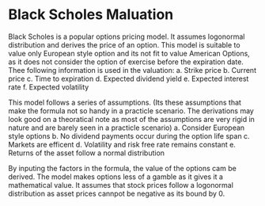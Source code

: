 # Black Scholes Maluation

Black Scholes is a popular options pricing model. It assumes logonormal distribution and derives the price of an option. 
This model is suitable to value only European style option and its not fit to value American Options, as it does not consider the option of exercise before the expiration date.
Thee following information is used in the valuation:
a. Strike price
b. Current price
c. Time to expiration
d. Expected dividend yield
e. Expected interest rate
f. Expected volatility

This model follows a series of assumptions. (Its these assumptions that make the formula not so handy in a practicle scenario. The derivations may look good on a theoratical note as most of the assumptions are very rigid in nature and are barely seen in a practicle scenario)
a. Consider European style options
b. No dividend payments occur during the option life span
c. Markets are efficent
d. Volatility and risk free rate remains constant
e. Returns of the asset follow a normal distribution

By inputing the factors in the formula, the value of the options cam be derived. The model makes options less of a gamble as it gives it a mathematical value. It assumes that stock prices follow a logonormal distribution as asset prices cannpot be negative as its bound by 0. 
